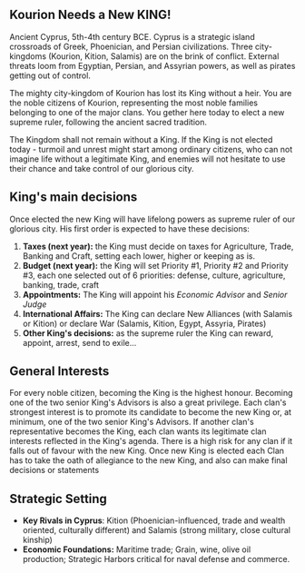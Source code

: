 ## Kourion Needs a New KING!

Ancient Cyprus, 5th-4th century BCE. Cyprus is a strategic island crossroads of Greek, Phoenician, and Persian civilizations. Three city-kingdoms (Kourion, Kition, Salamis) are on the brink of conflict. External threats loom from Egyptian, Persian, and Assyrian powers, as well as pirates getting out of control.

The mighty city-kingdom of Kourion has lost its King without a heir. You are the noble citizens of Kourion, representing the most noble families belonging to one of the major clans. You gether here today to elect a new supreme ruler, following the ancient sacred tradition. 

The Kingdom shall not remain without a King. If the King is not elected today - turmoil and unrest might start among ordinary citizens, who can not imagine life without a legitimate King, and enemies will not hesitate to use their chance and take control of our glorious city.

## King's main decisions
Once elected the new King will have lifelong powers as supreme ruler of our glorious city. His first order is expected to have these decisions:
1. **Taxes (next year):** the King must decide on taxes for Agriculture, Trade, Banking and Craft, setting each lower, higher or keeping as is. 	
2. **Budget (next year):**	the King will set Priority #1, Priority #2 and Priority #3, each one selected out of 6 priorities: defense, culture, agriculture, banking, trade, craft
3. **Appointments:** The King will appoint his *Economic Advisor* and *Senior Judge*  
4. **International Affairs:** The King can declare New Alliances (with Salamis or Kition) or declare War (Salamis, Kition, Egypt, Assyria, Pirates)
5. **Other King's decisions:** as the supreme ruler the King can reward, appoint, arrest, send to exile...

## General Interests
For every noble citizen, becoming the King is the highest honour. Becoming one of the two senior King's Advisors is also a great privilege.
Each clan's strongest interest is to promote its candidate to become the new King or, at minimum, one of the two senior King's Advisors. If another clan's representative becomes the King, each clan wants its legitimate clan interests reflected in the King's agenda. There is a high risk for any clan if it falls out of favour with the new King.
Once new King is elected each Clan has to take the oath of allegiance to the new King, and also can make final decisions or statements

## Strategic Setting
- **Key Rivals in Cyprus**: Kition (Phoenician-influenced, trade and wealth oriented, culturally different) and Salamis (strong military, close cultural kinship)
- **Economic Foundations:** Maritime trade; Grain, wine, olive oil production; Strategic Harbors critical for naval defense and commerce.
